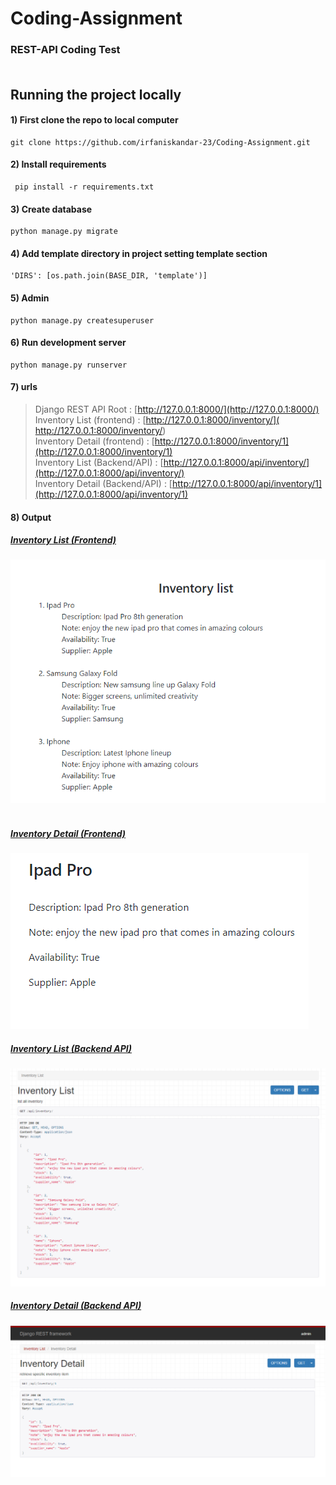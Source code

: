 # Coding-Assignment

### REST-API Coding Test<br><br>

## Running the project locally
#### 1) First clone the repo to local computer
```
git clone https://github.com/irfaniskandar-23/Coding-Assignment.git
```

#### 2) Install requirements
```
 pip install -r requirements.txt
```

#### 3) Create database
```
python manage.py migrate
```

#### 4) Add template directory in project setting template section
```
'DIRS': [os.path.join(BASE_DIR, 'template')]
```

#### 5) Admin
```
python manage.py createsuperuser
```

#### 6) Run development server
```
python manage.py runserver
```

#### 7) urls
> Django REST API Root : [http://127.0.0.1:8000/](http://127.0.0.1:8000/)<br>
> Inventory List (frontend) : [http://127.0.0.1:8000/inventory/](  http://127.0.0.1:8000/inventory/)<br>
> Inventory Detail (frontend) : [http://127.0.0.1:8000/inventory/1](http://127.0.0.1:8000/inventory/1)<br>
> Inventory List (Backend/API)  : [http://127.0.0.1:8000/api/inventory/](http://127.0.0.1:8000/api/inventory/)<br>
> Inventory Detail (Backend/API)  : [http://127.0.0.1:8000/api/inventory/1](http://127.0.0.1:8000/api/inventory/1)<br>


#### 8) Output <br>

#####  <ins>Inventory List (Frontend)</ins>
<img
  src="/output/Inventory_List (FrontendI).png"
  alt="Alt text"
  title="InventoryList (Frontend)"
  style="display: inline-block; margin: 0 auto; width: 100px height: 50px" > <br><br>
  
  
  
#####  <ins>Inventory Detail (Frontend)</ins>
<img
  src="/output/Inventory_Detail (Frontend).png"
  alt="Alt text"
  title="InventoryList (Frontend)"
  style="display: inline-block; margin: 0 auto; width: 100px height: 50px" >



#####  <ins>Inventory List (Backend API)</ins>
<img
  src="/output/Inventory_List (Backend API).png"
  alt="Alt text"
  title="InventoryList (Frontend)"
  style="display: inline-block; margin: 0 auto; width: 100px height: 50px" >





#####  <ins>Inventory Detail (Backend API)</ins>
<img
  src="/output/Inventory_Detail (Backend API).png"
  alt="Alt text"
  title="InventoryList (Frontend)"
  style="display: inline-block; margin: 0 auto; width: 100px height: 50px" >
